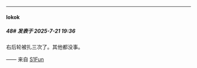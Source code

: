 ﻿
*****

####  lokok  
##### 48#       发表于 2025-7-21 19:36

右后轮被扎三次了。其他都没事。

—— 来自 [S1Fun](https://s1fun.koalcat.com)

